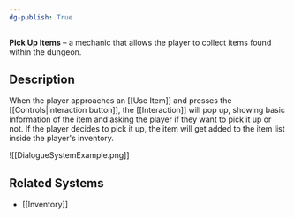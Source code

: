 ```yaml
---
dg-publish: True 
---
```

**Pick Up Items** – a mechanic that allows the player to collect items found within the dungeon.
## Description
When the player approaches an [[Use Item]] and presses the [[Controls|interaction button]], the [[Interaction]] will pop up, showing basic information of the item and asking the player if they want to pick it up or not.
If the player decides to pick it up, the item will get added to the item list inside the player's inventory.

![[DialogueSystemExample.png]]

## Related Systems
- [[Inventory]]
